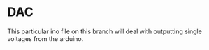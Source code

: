 DAC
===

This particular ino file on this branch will deal with outputting single voltages from the arduino.

